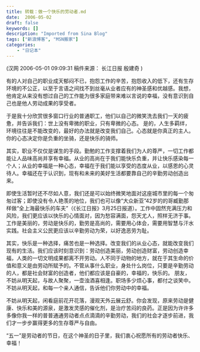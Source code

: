 ```yaml
---
title: 转载：做一个快乐的劳动者.md
date:  2006-05-02
draft: false
keywords: []
description: "Imported from Sina Blog"
tags: ["新浪博客", "MSN搬家"]
categories: 
    - "日记本"
---
```

 
(汉网 2006-05-01 09:09:31  稿件来源： 长江日报  殷建奇 )

有的人对自己的职业成天郁闷不已，抱怨工作的辛苦，抱怨收入的低下，还有生存环境的不公正，以至于言语之间找不到丝毫从业者应有的神圣感和优越感。我想，他肯定从来没有想过自己的工作能为很多家庭带来难以言说的幸福，没有意识到自己也是他人劳动成果的享受者。


于是我十分欣赏很多窗口行业的普通职工，他们以自己的微笑洗去我们一天的疲惫，并告诉我们：世上没有卑微的职业，只有卑微的心态。
是的，人生多羁绊，环境往往是不能改变的，最好的办法就是改变我们自己。心态就是你真正的主人。你的心态决定你是负重的坐骑，还是快乐的骑师。


其实，职业不仅仅是谋生的手段。勤勉的工作支撑着我们为人的尊严，一切工作都能让人品味高尚并享有幸福。从业的高尚在于我们能快乐负重，并让快乐感染每一个人；从业的幸福是一种心态，幸福在于我们能以享受的态度从业，以感恩的心灵待人。幸福还在于认识到，现有和未来的美好生活都要靠自己的辛勤劳动创造出来。


即使生活暂时还不尽如人意，我们还是可以始终微笑地面对这座城市里的每一个匆匆过客；即使没有令人艳羡的地位，我们也可以像“大众新亚”42岁的的哥臧勤那样做“全上海最快乐的车夫”（《长江日报》3月25日报道）。工作中固然充满压力和风险，我们更应该以快乐的心情面对，因为愁容满面，怨天尤人，照样无济于事。工作是美丽的，劳动是快乐的，勤劳是高尚的，需要用心体会，需要用智慧与汗水实践。社会主义公民更应该以辛勤劳动为荣，以好逸恶劳为耻。


其实，快乐是一种选择，痛苦也是一种选择。改变我们的从业心态，就能改变我们现有的生活。我们应该时刻意识到：劳动创造美丽，劳动创造财富，劳动创造幸福，人类的一切文明成果都离不开劳动。人不同于动物的地方，就在于其生命的价值和意义是由劳动所赋予的。不管从事什么职业，身处什么岗位，只要是辛勤劳动的人，都是社会财富的创造者，他们都应该是自豪的，幸福的，快乐的。
朋友，不妨从明天起，与故人聚聚，一壶浊酒喜相逢。职场多少烦心事，都付之谈笑中。不妨从明天起，和每一个亲人通信，告诉他们你劳动中的幸福。


不妨从明天起，闲看庭前花开花落，漫观天外云展云舒。你会发现，原来劳动是健康、快乐和美的源泉，是激发灵感的催化剂，是治疗苦闷的良药。正是因为许许多多像你我一样的普普通通劳动者点点滴滴的辛勤劳动，我们的社会才逐步前进，我们才一步步赢得更多的生存尊严与自由。


“五一”是劳动者的节日，在这个神圣的日子里，我们衷心祝愿所有的劳动者快乐、幸福！
